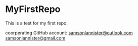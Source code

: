 # MyFirstRepo
This is a test for my first repo.

coorperating GitHub account:
  samsonlannister@outlook.com
  samsonlannister@gmail.com
